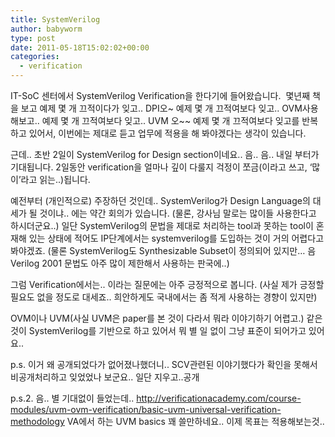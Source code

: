 ```yaml
---
title: SystemVerilog
author: babyworm
type: post
date: 2011-05-18T15:02:02+00:00
categories:
  - verification
---
```

IT-SoC 센터에서 SystemVerilog Verification을 한다기에 들어왔습니다. 
몇년째 책을 보고 예제 몇 개 끄적이다가 잊고.. DPI오~ 예제 몇 개 끄적여보다 잊고.. OVM사용해보고.. 예제 몇 개 끄적여보다 잊고.. UVM 오~~ 예제 몇 개 끄적여보다 잊고를 반복하고 있어서, 이번에는 제대로 듣고 업무에 적용을 해 봐야겠다는 생각이 있습니다. 

근데.. 초반 2일이 SystemVerilog for Design section이네요..
음.. 음.. 내일 부터가 기대됩니다. 2일동안 verification을 얼마나 깊이 다룰지 걱정이 쪼금(이라고 쓰고, ‘많이’라고 읽는..)됩니다. 

예전부터 (개인적으로) 주장하던 것인데..
SystemVerilog가 Design Language의 대세가 될 것이냐.. 에는 약간 회의가 있습니다. (물론, 강사님 말로는 많이들 사용한다고 하시더군요..)
일단 SystemVerilog의 문법을 제대로 처리하는 tool과 못하는 tool이 혼재해 있는 상태에 적어도 IP단계에서는 systemverilog를 도입하는 것이 거의 어렵다고 봐야겠죠. (물론 SystemVerilog도 Synthesizable Subset이 정의되어 있지만… 음 Verilog 2001 문법도 아주 많이 제한해서 사용하는 판국에..)

그럼 Verification에서는.. 이라는 질문에는 아주 긍정적으로 봅니다. (사실 제가 긍정할 필요도 없을 정도로 대세죠.. 희안하게도 국내에서는 좀 적게 사용하는 경향이 있지만)

OVM이나 UVM(사실 UVM은 paper를 본 것이 다라서 뭐라 이야기하기 어렵고.) 같은 것이 SystemVerilog를 기반으로 하고 있어서 뭐 별 일 없이 그냥 표준이 되어가고 있어요..

p.s.
이거 왜 공개되었다가 없어졌나했더니.. SCV관련된 이야기했다가 확인을 못해서 비공개처리하고 잊었었나 보군요.. 일단 지우고..공개

p.s.2.
음.. 별 기대없이 들었는데.. <http://verificationacademy.com/course-modules/uvm-ovm-verification/basic-uvm-universal-verification-methodology> VA에서 하는 UVM basics 꽤 쓸만하네요.. 이제 목표는 적용해보는것..
